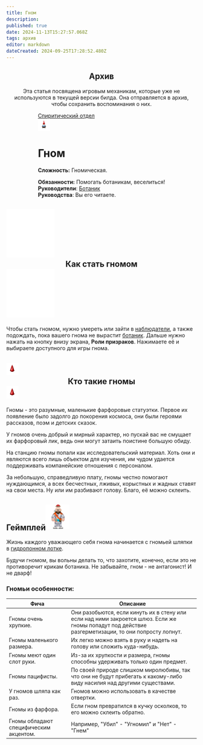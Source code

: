 ```yaml
---
title: Гном
description: 
published: true
date: 2024-11-13T15:27:57.068Z
tags: архив
editor: markdown
dateCreated: 2024-09-25T17:28:52.480Z
---
```


<center>
<div class="warning-banner">
  <h2> Архив </h2>
  <p>Эта статья посвящена игровым механикам, которые уже не используются в текущей версии билда. Она отправляется в архив, чтобы сохранить воспоминания о них.</p><p>
</div>
</center>

<div style="display: flex; justify-content: center;">
<div class="roles-passport sp">
  <div class="title sp"><a href="/roles/spiritualisticdepartment">Спиритический отдел</a></div>
  <div>
    <div><div id="gnome-button"><img src="/roles/gnome.png" id="img" class="funny-animation" draggable="false"></div></div>
  <div><div>
    <h1>Гном</h1>
    <p><strong>Сложность:</strong> Гномическая.</p>
    <strong>Обязанности:</strong> Помогать ботаникам, веселиться!<br>
    <b>Руководители</b>: <a href="/ru/roles/botanist">Ботаник</a><br>
    <b>Руководства</b>: Вы его читаете.
  </div></div>
  </div>
</div>
</div>
<!--<center><div class="counter-cum"><span id="counter-text">Гномов накликано: <span id="counter">0</span></span></div></center>-->

## <div class="box"><img src="/roles/ghost.png" class="himg"><center><span>Как стать гномом</span></center><img src="/roles/ghost.png" class="himg"></div>
Чтобы стать гномом, нужно умереть или зайти в <a href="/ru/roles/ghost" >наблюдатели</a>, а также подождать, пока вашего гнома не вырастит <a href="/ru/roles/botanist" >ботаник</a>. Дальше нужно нажать на кнопку внизу экрана, <b>Роли призраков</b>. Нажимаете её и выбираете доступного для игры гнома.

## <div class="box"><img src="/roles/other/gnome-hat.png" class="himg"><center><span>Кто такие гномы</span></center><img src="/roles/other/gnome-hat.png" class="himg"></div>

  Гномы - это разумные, маленькие фарфоровые статуэтки. Первое их появление было задолго до покорения космоса, они были героями рассказов, поэм и детских сказок.
  
  У гномов очень добрый и мирный характер, но пускай вас не смущает их фарфоровый лик, ведь они могут затаить поистине большую обиду.
  
  На станцию гномы попали как исследовательский материал. Хоть они и являются всего лишь объектом для изучения, им чудом удается поддерживать компанейские отношения с персоналом.
  
  За небольшую, справедливую плату, гномы честно помогают нуждающимся, а всех бесчестных, лживых, корыстных и жадных ставят на свои места.
  Ну или им разбивают голову. Благо, её можно склеить.

## <div class="box"><span>Геймплей</span><img src="/roles/other/chemist-with-gnome.png" style="margin-bottom: 4px; height: 64px;"/></div>
  Жизнь каждого уважающего себя гнома начинается с гномьей шляпки в <a href="/guides/hydroponics">гидропонном лотке</a>.

  Будучи гномом, вы вольны делать то, что захотите, конечно, если это не противоречит крикам ботаника.
  Не забывайте, гном - не антагонист!
  И не дварф!
  
###  Гномьи особенности:
<center>
  <table class="funny-table">
  <thead>
    <tr>
      <th>Фича</th>
      <th>Описание</th>
    </tr>
  </thead>
  <tbody>
    <tr>
      <td>Гномы очень хрупкие.</td>
      <td>Они разобьются, если кинуть их в стену или если над ними закроется шлюз. Если же гномы попадут под действие разгерметизации, то они попросту лопнут.</td>
    </tr>
    <tr>
      <td>Гномы маленького размера.</td>
      <td>Их легко можно взять в руку и надеть на голову или сложить куда-нибудь.</td>
    </tr>
    <tr>
      <td>Гномы меют один слот руки.</td>
      <td>Из-за их хрупкости и размера, гномы способны удерживать только один предмет.</td>
    </tr>
    <tr>
      <td>Гномы пацифисты.</td>
      <td>По своей природе слишком миролюбивы, так что они не будут прибегать к какому-либо виду насилия над другими существами.</td>
    </tr>
    <tr>
      <td>У гномов шляпа как раз.</td>
      <td>Гномов можно использовать в качестве отвертки.</td>
    </tr>
    <tr>
      <td>Гномы из фарфора.</td>
      <td>Если гном превратился в кучку осколков, то его можно склеить обратно.</td>
    </tr>
    <tr>
      <td>Гномы обладают специфическим акцентом.</td>
      <td>Например, "Убил" - "Угномил" и "Нет" - "Гнем"</td>
    </tr>
  </tbody>
</table>
</center>

<div class="table"></div>